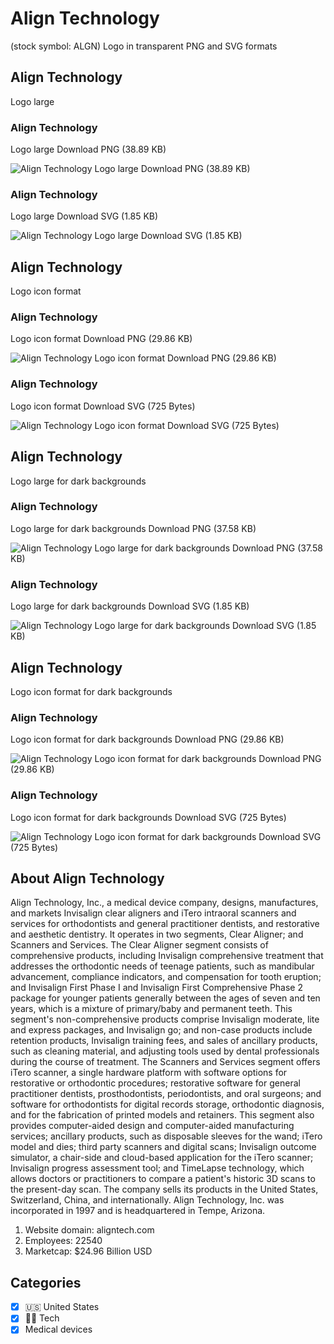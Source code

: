 # Align Technology
 (stock symbol: ALGN) Logo in transparent PNG and SVG formats

## Align Technology
 Logo large

### Align Technology
 Logo large Download PNG (38.89 KB)

![Align Technology
 Logo large Download PNG (38.89 KB)](/img/orig/ALGN_BIG-e86bf6b1.png)

### Align Technology
 Logo large Download SVG (1.85 KB)

![Align Technology
 Logo large Download SVG (1.85 KB)](/img/orig/ALGN_BIG-4906084a.svg)

## Align Technology
 Logo icon format

### Align Technology
 Logo icon format Download PNG (29.86 KB)

![Align Technology
 Logo icon format Download PNG (29.86 KB)](/img/orig/ALGN-a3ee8a3d.png)

### Align Technology
 Logo icon format Download SVG (725 Bytes)

![Align Technology
 Logo icon format Download SVG (725 Bytes)](/img/orig/ALGN-509e4fe4.svg)

## Align Technology
 Logo large for dark backgrounds

### Align Technology
 Logo large for dark backgrounds Download PNG (37.58 KB)

![Align Technology
 Logo large for dark backgrounds Download PNG (37.58 KB)](/img/orig/ALGN_BIG.D-63d5854d.png)

### Align Technology
 Logo large for dark backgrounds Download SVG (1.85 KB)

![Align Technology
 Logo large for dark backgrounds Download SVG (1.85 KB)](/img/orig/ALGN_BIG.D-b11888f1.svg)

## Align Technology
 Logo icon format for dark backgrounds

### Align Technology
 Logo icon format for dark backgrounds Download PNG (29.86 KB)

![Align Technology
 Logo icon format for dark backgrounds Download PNG (29.86 KB)](/img/orig/ALGN.D-ae820822.png)

### Align Technology
 Logo icon format for dark backgrounds Download SVG (725 Bytes)

![Align Technology
 Logo icon format for dark backgrounds Download SVG (725 Bytes)](/img/orig/ALGN.D-f9376227.svg)

## About Align Technology


Align Technology, Inc., a medical device company, designs, manufactures, and markets Invisalign clear aligners and iTero intraoral scanners and services for orthodontists and general practitioner dentists, and restorative and aesthetic dentistry. It operates in two segments, Clear Aligner; and Scanners and Services. The Clear Aligner segment consists of comprehensive products, including Invisalign comprehensive treatment that addresses the orthodontic needs of teenage patients, such as mandibular advancement, compliance indicators, and compensation for tooth eruption; and Invisalign First Phase I and Invisalign First Comprehensive Phase 2 package for younger patients generally between the ages of seven and ten years, which is a mixture of primary/baby and permanent teeth. This segment's non-comprehensive products comprise Invisalign moderate, lite and express packages, and Invisalign go; and non-case products include retention products, Invisalign training fees, and sales of ancillary products, such as cleaning material, and adjusting tools used by dental professionals during the course of treatment. The Scanners and Services segment offers iTero scanner, a single hardware platform with software options for restorative or orthodontic procedures; restorative software for general practitioner dentists, prosthodontists, periodontists, and oral surgeons; and software for orthodontists for digital records storage, orthodontic diagnosis, and for the fabrication of printed models and retainers. This segment also provides computer-aided design and computer-aided manufacturing services; ancillary products, such as disposable sleeves for the wand; iTero model and dies; third party scanners and digital scans; Invisalign outcome simulator, a chair-side and cloud-based application for the iTero scanner; Invisalign progress assessment tool; and TimeLapse technology, which allows doctors or practitioners to compare a patient's historic 3D scans to the present-day scan. The company sells its products in the United States, Switzerland, China, and internationally. Align Technology, Inc. was incorporated in 1997 and is headquartered in Tempe, Arizona.

1. Website domain: aligntech.com
2. Employees: 22540
3. Marketcap: $24.96 Billion USD


## Categories
- [x] 🇺🇸 United States
- [x] 👩‍💻 Tech
- [x] Medical devices
